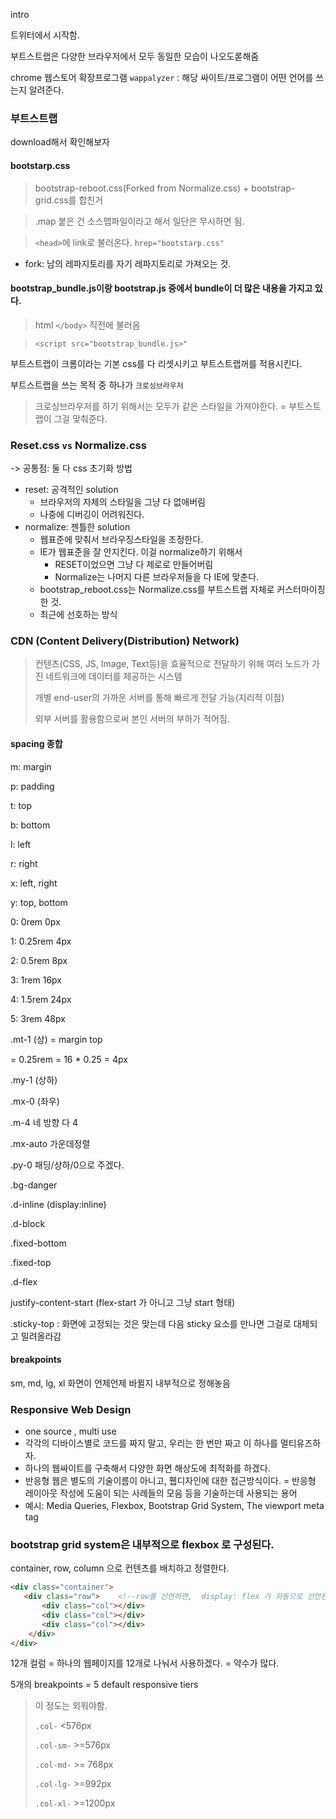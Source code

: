 intro

트위터에서 시작함.

부트스트랩은 다양한 브라우저에서 모두 동일한 모습이 나오도롣해줌

chrome 웹스토어 확장프로그램 `wappalyzer` : 해당 싸이트/프로그램이 어떤 언어를 쓰는지 알려준다.



### 부트스트랩

download해서 확인해보자

#### bootstarp.css 

>  bootstrap-reboot.css(Forked from Normalize.css) + bootstrap-grid.css를 합친거

> .map 붙은 건 소스맵파일이라고 해서 일단은 무시하면 됨.

> `<head>`에 link로 불러온다. `hrep="bootstarp.css"`

* fork: 남의 레파지토리를 자기 레파지토리로 가져오는 것.



#### bootstrap_bundle.js이랑 bootstrap.js 중에서 bundle이 더 많은 내용을 가지고 있다.

> html `</body>` 직전에 불러옴

> `<script src="bootstrap_bundle.js>"`



부트스트랩이 크롬이라는 기본 css를 다 리셋시키고 부트스트랩꺼를 적용시킨다. 

부트스트랩을 쓰는 목적 중 하나가 `크로싱브라우저`

> 크로싱브라우저를 하기 위해서는 모두가 같은 스타일을 가져야한다. = 부트스트랩이 그걸 맞춰준다.



### Reset.css `vs` Normalize.css

-> 공통점: 둘 다 css 초기화 방법

* reset: 공격적인 solution
  * 브라우저의 자체의 스타일을 그냥 다 없애버림
  * 나중에 디버깅이 어려워진다.
* normalize: 젠틀한 solution
  * 웹표준에 맞춰서 브라우징스타일을 조정한다.
  * IE가 웹표준을 잘 안지킨다. 이걸 normalize하기 위해서
    * RESET이었으면 그냥 다 제로로 만들어버림
    * Normalize는 나머지 다른 브라우저들을 다 IE에 맞춘다.
  * bootstrap_reboot.css는 Normalize.css를 부트스트랩 자체로 커스터마이징 한 것.
  * 최근에 선호하는 방식



### CDN (Content Delivery(Distribution) Network)

> 컨텐츠(CSS, JS, Image, Text등)을 효율적으로 전달하기 위해 여러 노드가 가진 네트워크에 데이터를 제공하는 시스템
>
> 개별 end-user의 가까운 서버를 통해 빠르게 전달 가능(지리적 이점)
>
> 외부 서버를 활용함으로써 본인 서버의 부하가 적어짐.





#### spacing 종합

m: margin

p: padding

t: top

b: bottom

l: left

r: right

x: left, right

y: top, bottom

0: 0rem 0px

1: 0.25rem 4px

2: 0.5rem 8px

3: 1rem 16px

4: 1.5rem 24px

5: 3rem 48px



.mt-1 (상) = margin top

= 0.25rem = 16 * 0.25 = 4px

.my-1 (상하)

.mx-0 (좌우)

.m-4 네 방향 다 4

.mx-auto 가운데정렬

.py-0 패딩/상하/0으로 주겠다.

.bg-danger

.d-inline (display:inline)

.d-block

.fixed-bottom

.fixed-top

.d-flex 

justify-content-start (flex-start 가 아니고 그냥 start 형태)

.sticky-top : 화면에 고정되는 것은 맞는데 다음 sticky 요소를 만나면 그걸로 대체되고 밀려올라감



#### breakpoints

sm, md, lg, xl 화면이 언제언제 바뀔지 내부적으로 정해놓음





### Responsive Web Design 

* one source , multi use
* 각각의 디바이스별로 코드를 짜지 말고, 우리는 한 번만 짜고 이 하나를 멀티유즈하자.
* 하나의 웹싸이트를 구축해서 다양한 화면 해상도에 최적화를 하겠다.
* 반응형 웹은 별도의 기술이름이 아니고, 휍디자인에 대한 접근방식이다. = 반응형 레이아웃 작성에 도움이 되는 사례들의 모음 등을 기술하는데 사용되는 용어
* 예시: Media Queries, Flexbox, Bootstrap Grid System, The viewport meta tag



### bootstrap grid system은 내부적으로 flexbox 로 구성된다. 

container, row, column 으로 컨텐츠를 배치하고 정렬한다.

```html
<div class="container">
   <div class="row">    <!--row를 선언하면,  display: flex 가 자동으로 선언된다.-->
       <div class="col"></div>
       <div class="col"></div>
       <div class="col"></div>
    </div> 
</div>
```

12개 컬럼 = 하나의 웹페이지를 12개로 나눠서 사용하겠다. = 약수가 많다. 

5개의 breakpoints = 5 default responsive tiers

>이 정도는 외워야함.
>
>`.col-`   <576px
>
>`.col-sm-`   >=576px
>
>`.col-md-`  >= 768px
>
>`.col-lg-`  >=992px
>
>`.col-xl-`  >=1200px